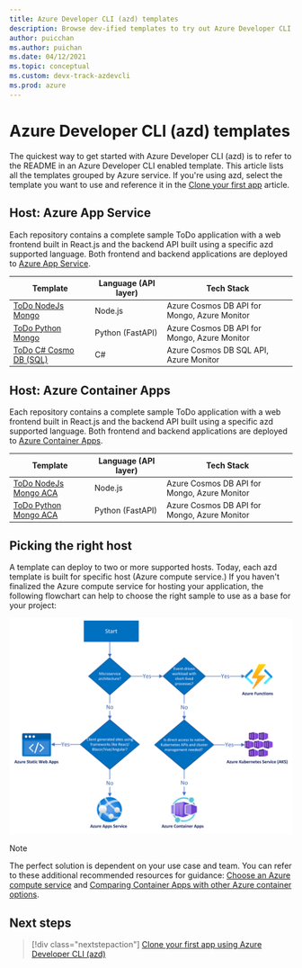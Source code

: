 ```yaml
---
title: Azure Developer CLI (azd) templates
description: Browse dev-ified templates to try out Azure Developer CLI using an Application template
author: puicchan
ms.author: puichan
ms.date: 04/12/2021
ms.topic: conceptual
ms.custom: devx-track-azdevcli
ms.prod: azure
---
```


# Azure Developer CLI (azd) templates

The quickest way to get started with Azure Developer CLI (azd) is to refer to the README in an Azure Developer CLI enabled template. This article lists all the templates grouped by Azure service. If you're using azd, select the template you want to use and reference it in the [Clone your first app](get-started.md) article.

## Host: Azure App Service

Each repository contains a complete sample ToDo application with a web frontend built in React.js and the backend API built using a specific azd supported language. Both frontend and backend applications are deployed to [Azure App Service](/azure/app-service/).

| Template      | Language (API layer) | Tech Stack	 | 
| ----------- | ----------| ----------- | 
| [ToDo NodeJs Mongo](https://github.com/azure-samples/todo-nodejs-mongo) | Node.js | Azure Cosmos DB API for Mongo, Azure Monitor |  
| [ToDo Python Mongo](https://github.com/azure-samples/todo-python-mongo) | Python (FastAPI) | Azure Cosmos DB API for Mongo, Azure Monitor  |  
| [ToDo C# Cosmo DB (SQL)](https://github.com/Azure-Samples/todo-csharp-cosmos-sql) | C# | Azure Cosmos DB SQL API, Azure Monitor | 

## Host: Azure Container Apps

Each repository contains a complete sample ToDo application with a web frontend built in React.js and the backend API built using a specific azd supported language. Both frontend and backend applications are deployed to [Azure Container Apps](/azure/container-apps/overview).

| Template      | Language (API layer) | Tech Stack	 | 
| ----------- | ----------| ----------- | 
| [ToDo NodeJs Mongo ACA](https://github.com/azure-samples/todo-nodejs-mongo-aca) | Node.js | Azure Cosmos DB API for Mongo, Azure Monitor |
| [ToDo Python Mongo ACA](https://github.com/azure-samples/todo-python-mongo-aca) | Python (FastAPI)|  Azure Cosmos DB API for Mongo, Azure Monitor |  

## Picking the right host

A template can deploy to two or more supported hosts. Today, each azd template is built for specific host (Azure compute service.) If you haven't finalized the Azure compute service for hosting your application, the following flowchart can help to choose the right sample to use as a base for your project:

!["Host Decision Tree"](media/azure-dev-cli-templates/host-decision-tree.png)

> [!NOTE]
> The perfect solution is dependent on your use case and team. You can refer to these additional recommended resources for guidance: [Choose an Azure compute service](/azure/architecture/guide/technology-choices/compute-decision-tree) and [Comparing Container Apps with other Azure container options](/azure/container-apps/compare-options).

## Next steps

> [!div class="nextstepaction"] 
> [Clone your first app using Azure Developer CLI (azd)](get-started.md)
